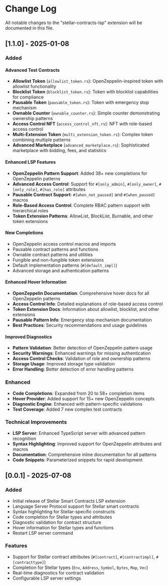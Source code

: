 # Change Log

All notable changes to the "stellar-contracts-lsp" extension will be documented in this file.

## [1.1.0] - 2025-01-08

### Added

#### Advanced Test Contracts
- **Allowlist Token** (`allowlist_token.rs`): OpenZeppelin-inspired token with allowlist functionality
- **Blocklist Token** (`blocklist_token.rs`): Token with blocklist capabilities for compliance
- **Pausable Token** (`pausable_token.rs`): Token with emergency stop mechanism
- **Ownable Counter** (`ownable_counter.rs`): Simple counter demonstrating ownership patterns
- **Access Control NFT** (`access_control_nft.rs`): NFT with role-based access control
- **Multi-Extension Token** (`multi_extension_token.rs`): Complex token combining multiple patterns
- **Advanced Marketplace** (`advanced_marketplace.rs`): Sophisticated marketplace with bidding, fees, and statistics

#### Enhanced LSP Features
- **OpenZeppelin Pattern Support**: Added 38+ new completions for OpenZeppelin patterns
- **Advanced Access Control**: Support for `#[only_admin]`, `#[only_owner]`, `#[only_role]`, `#[has_role]` attributes
- **Pausable Contract Support**: `#[when_not_paused]` and `#[when_paused]` macros
- **Role-Based Access Control**: Complete RBAC pattern support with hierarchical roles
- **Token Extension Patterns**: AllowList, BlockList, Burnable, and other token extensions

#### New Completions
- OpenZeppelin access control macros and imports
- Pausable contract patterns and functions
- Ownable contract patterns and utilities
- Fungible and non-fungible token extensions
- Default implementation patterns (`#[default_impl]`)
- Advanced storage and authentication patterns

#### Enhanced Hover Information
- **OpenZeppelin Documentation**: Comprehensive hover docs for all OpenZeppelin patterns
- **Access Control Info**: Detailed explanations of role-based access control
- **Token Extension Docs**: Information about allowlist, blocklist, and other extensions
- **Pausable Pattern Info**: Emergency stop mechanism documentation
- **Best Practices**: Security recommendations and usage guidelines

#### Improved Diagnostics
- **Pattern Validation**: Better detection of OpenZeppelin pattern usage
- **Security Warnings**: Enhanced warnings for missing authentication
- **Access Control Checks**: Validation of role and ownership patterns
- **Storage Usage**: Improved storage type validation
- **Error Handling**: Better detection of error handling patterns

### Enhanced
- **Code Completions**: Expanded from 20 to 58+ completion items
- **Hover Provider**: Added support for 15+ new OpenZeppelin concepts
- **Diagnostic Engine**: Enhanced with pattern-specific validations
- **Test Coverage**: Added 7 new complex test contracts

### Technical Improvements
- **LSP Server**: Enhanced TypeScript server with advanced pattern recognition
- **Syntax Highlighting**: Improved support for OpenZeppelin attributes and macros
- **Documentation**: Comprehensive inline documentation for all patterns
- **Code Snippets**: Parameterized snippets for rapid development

## [0.0.1] - 2025-07-08

### Added
- Initial release of Stellar Smart Contracts LSP extension
- Language Server Protocol support for Stellar smart contracts
- Syntax highlighting for Stellar-specific constructs
- Code completion for Stellar types and attributes
- Diagnostic validation for contract structure
- Hover information for Stellar types and functions
- Restart LSP server command

### Features
- Support for Stellar contract attributes (`#[contract]`, `#[contractimpl]`, `#[contracttype]`)
- Completion for Stellar types (`Env`, `Address`, `Symbol`, `Bytes`, `Map`, `Vec`)
- Real-time diagnostics for contract validation
- Configurable LSP server settings